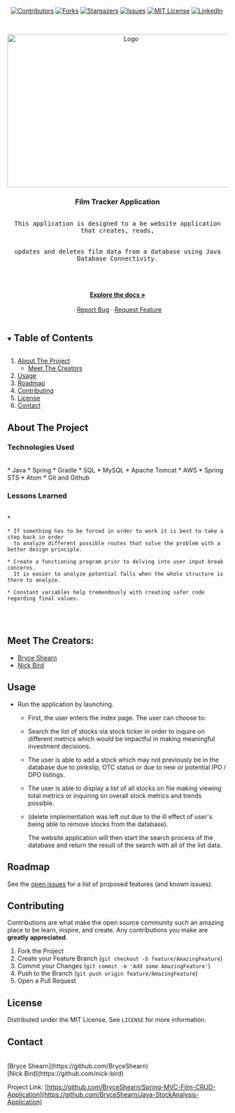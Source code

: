 <i></i>   [![Contributors][contributors-shield]][contributors-url]
[![Forks][forks-shield]][forks-url]
[![Stargazers][stars-shield]][stars-url]
[![Issues][issues-shield]][issues-url]
[![MIT License][license-shield]][license-url]
[![LinkedIn][linkedin-shield]][linkedin-url]

 

<!-- PROJECT LOGO -->
<br />
<p align="center">
  <a href="https://github.com/BryceShearn/Spring-MVC-Film-CRUD-Application">
    <img src="https://images.unsplash.com/photo-1581905764498-f1b60bae941a?ixid=MnwxMjA3fDB8MHxwaG90by1wYWdlfHx8fGVufDB8fHx8&ixlib=rb-1.2.1&auto=format&fit=crop&w=400&q=80" alt="Logo" width="550" height="350">
  </a>

  <h3 align="center">Film Tracker Application</h3>

  <p align="center">
    <kbd>
      <br />
      This application is designed to a be website application that creates, reads,
      <br />
      <br />
      <br />
      updates and deletes film data from a database using Java Database Connectivity.
      <br />
      <br />
      <br />
    </kbd>
    </kbd>
  <br />
  <br />
    <a href="https://github.com/BryceShearn/Spring-MVC-Film-CRUD-Application"><strong>Explore the docs »</strong></a>
    <br />
    <br />
    ·
    <a href="https://github.com/BryceShearn/Spring-MVC-Film-CRUD-Application/issues">Report Bug</a>
    ·
    <a href="https://github.com/BryceShearn/Spring-MVC-Film-CRUD-Application/issues">Request Feature</a>
  </p>
</p>



<!-- TABLE OF CONTENTS -->
<details open="open">
  <summary><h2 style="display: inline-block">Table of Contents</h2></summary>
  <ol>
    <li>
      <a href="#about-the-project">About The Project</a>
      <ul>
        <li><a href="#meet-the-creators">Meet The Creators</a></li>
      </ul>
    </li>
    <li><a href="#usage">Usage</a></li>
    <li><a href="#roadmap">Roadmap</a></li>
    <li><a href="#contributing">Contributing</a></li>
    <li><a href="#license">License</a></li>
    <li><a href="#contact">Contact</a></li>
  </ol>
</details>



<!-- ABOUT THE PROJECT -->
## About The Project
<i></i>
### Technologies Used
<br />  
   * Java
   * Spring
   * Gradle
   * SQL
   * MySQL
   * Apache Tomcat
   * AWS
   * Spring STS
   * Atom
   * Git and Github

### Lessons Learned
<br />
* <i></i>

    * If something has to be forced in order to work it is best to take a step back in order
      to analyze different possible routes that solve the problem with a better design principle.

    * Create a functioning program prior to delving into user input break concerns.
      It is easier to analyze potential falls when the whole structure is there to analyze.

    * Constant variables help tremendously with creating safer code regarding final values.

<br />
<br />

## Meet The Creators:
* [Bryce Shearn](https://github.com/BryceShearn)
* [Nick Bird](https://github.com/nick-bird)

<!-- USAGE EXAMPLES -->
## Usage

* Run the application by launching.
    * First, the user enters the index page. The user can choose to:
    *  Search the list of stocks via stock ticker in order to inquire on different
       metrics which would be impactful in making meaningful investment decisions.
    
    *  The user is able to add a stock which may not previously be in the database 
       due to pinkslip, OTC status or due to new or potential IPO / DPO listings.
       
    * The user is able to display a list of all stocks on file making viewing 
      total metrics or inquiring on overall stock metrics and trends possible.
       
    * (delete implementation was left out due to the ill effect of user's 
       being able to remove stocks from the database).
        
        The website application will then start the search process of the
        database and return the result of the search with all of the list data.

<!-- ROADMAP -->
## Roadmap

See the [open issues](https://github.com/BryceShearn/Spring-MVC-Film-CRUD-Application/issues) for a list of proposed features (and known issues).



<!-- CONTRIBUTING -->
## Contributing

Contributions are what make the open source community such an amazing place to be learn, inspire, and create. Any contributions you make are **greatly appreciated**.

1. Fork the Project
2. Create your Feature Branch (`git checkout -b feature/AmazingFeature`)
3. Commit your Changes (`git commit -m 'Add some AmazingFeature'`)
4. Push to the Branch (`git push origin feature/AmazingFeature`)
5. Open a Pull Request



<!-- LICENSE -->
## License

Distributed under the MIT License. See `LICENSE` for more information.



<!-- CONTACT -->
## Contact
<br />
[Bryce Shearn](https://github.com/BryceShearn)
<br />
[Nick Bird](https://github.com/nick-bird)
<br />

Project Link: [https://github.com/BryceShearn/Spring-MVC-Film-CRUD-Application](https://github.com/BryceShearn/Java-StockAnalysis-Application)







<!-- MARKDOWN LINKS & IMAGES -->
<!-- https://www.markdownguide.org/basic-syntax/#reference-style-links -->
[contributors-shield]: https://img.shields.io/github/contributors/BryceShearn/Spring-MVC-Film-CRUD-Application.svg?style=for-the-badge
[contributors-url]: https://github.com/BryceShearn/Spring-MVC-Film-CRUD-Application/graphs/contributors
[forks-shield]: https://img.shields.io/github/forks/BryceShearn/Spring-MVC-Film-CRUD-Application.svg?style=for-the-badge
[forks-url]: https://github.com/BryceShearn/Spring-MVC-Film-CRUD-Application/network/members
[stars-shield]: https://img.shields.io/github/stars/BryceShearn/Spring-MVC-Film-CRUD-Application.svg?style=for-the-badge
[stars-url]: https://github.com/BryceShearn/Java-StockAnalysis-Application/stargazers
[issues-shield]: https://img.shields.io/github/issues/BryceShearn/Spring-MVC-Film-CRUD-Application.svg?style=for-the-badge
[issues-url]: https://github.com/BryceShearn/Spring-MVC-Film-CRUD-Application/issues
[license-shield]: https://img.shields.io/github/license/BryceShearn/Spring-MVC-Film-CRUD-Application.svg?style=for-the-badge
[license-url]: https://github.com/BryceShearn/Spring-MVC-Film-CRUD-Application/blob/master/LICENSE.txt
[linkedin-shield]: https://img.shields.io/badge/-LinkedIn-black.svg?style=for-the-badge&logo=linkedin&colorB=555
[linkedin-url]: https://linkedin.com/in/BryceShearn
